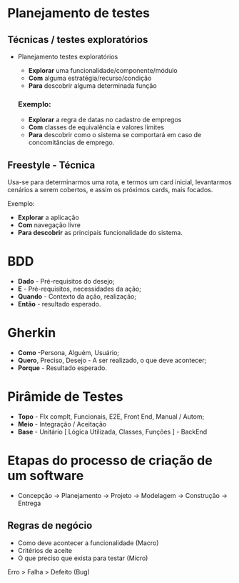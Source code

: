 # Planejamento de testes
## Técnicas / testes exploratórios
- Planejamento testes exploratórios
  - **Explorar** uma funcionalidade/componente/módulo
  - **Com** alguma estratégia/recurso/condição
  - **Para** descobrir alguma determinada função

  ### Exemplo:
  - **Explorar** a regra de datas no cadastro de empregos
  - **Com** classes de equivalência e valores limites
  - **Para** descobrir como o sistema se comportará em caso de concomitâncias de emprego.

## Freestyle - Técnica 
Usa-se para determinarmos uma rota, e termos um card inicial, levantarmos cenários a serem cobertos, e assim os próximos cards, mais focados.

Exemplo:
- **Explorar** a aplicação
- **Com** navegação livre
- **Para descobrir** as principais funcionalidade do sistema.
# BDD
- **Dado** - Pré-requisitos do desejo;
- **E**   - Pré-requisitos, necessidades da ação;
- **Quando** - Contexto da ação, realização;
- **Então**  - resultado esperado.

# Gherkin 
- **Como** -Persona, Alguém, Usuário;
- **Quero**, Preciso, Desejo - A ser  realizado, o que deve acontecer;
- **Porque** - Resultado esperado.

# Pirâmide de Testes 
- **Topo** - Flx complt, Funcionais, E2E, Front End, Manual / Autom;
- **Meio** - Integração / Aceitação
- **Base** - Unitário [ Lógica Utilizada, Classes, Funções ] - BackEnd

# Etapas do processo de criação de um software 
- Concepção → Planejamento → Projeto →  Modelagem → Construção → Entrega

## Regras de negócio
- Como deve acontecer a funcionalidade (Macro)
- Critérios de aceite  
- O que preciso que exista para testar (Micro)

Erro > Falha > Defeito (Bug)